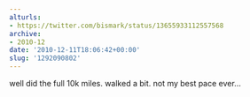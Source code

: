 ```yaml
---
alturls:
- https://twitter.com/bismark/status/13655933112557568
archive:
- 2010-12
date: '2010-12-11T18:06:42+00:00'
slug: '1292090802'
---
```


well did the full 10k miles.  walked a bit. not my best pace ever...


